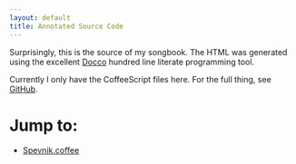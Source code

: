 ```yaml
---
layout: default
title: Annotated Source Code
---
```


Surprisingly, this is the source of my songbook. The HTML was generated using
the excellent [Docco](http://jashkenas.github.com/docco/) hundred line literate programming tool.

Currently I only have the CoffeeScript files here. For the full thing, see
[GitHub](https://github.com/AnotherKamila/html5spevnik).

Jump to:
========

<ul class="jumpto">
<li><a href="Spevnik.html">Spevnik.coffee</a></li>
</ul>
